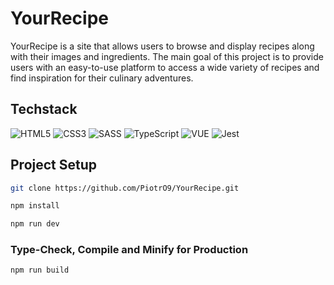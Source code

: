 # YourRecipe
YourRecipe is a site that allows users to browse and display recipes along with their images and ingredients. The main goal of this project is to provide users with an easy-to-use platform to access a wide variety of recipes and find inspiration for their culinary adventures.

## Techstack

![HTML5](https://img.shields.io/badge/html5-%23E34F26.svg?style=for-the-badge&logo=html5&logoColor=white) 
![CSS3](https://img.shields.io/badge/css3-%231572B6.svg?style=for-the-badge&logo=css3&logoColor=white) 
![SASS](https://img.shields.io/badge/Sass-CC6699?style=for-the-badge&logo=sass&logoColor=white)
![TypeScript](https://img.shields.io/badge/TypeScript-007ACC?style=for-the-badge&logo=typescript&logoColor=white)
![VUE](https://img.shields.io/badge/Vue.js-35495E?style=for-the-badge&logo=vue.js&logoColor=4FC08D)
![Jest](https://img.shields.io/badge/-jest-%23C21325?style=for-the-badge&logo=jest&logoColor=white)

## Project Setup

```sh
git clone https://github.com/PiotrO9/YourRecipe.git
```
```sh
npm install
```

```sh
npm run dev
```

### Type-Check, Compile and Minify for Production

```sh
npm run build
```
